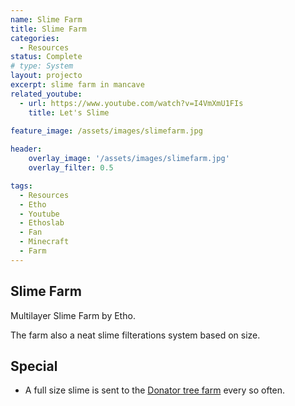 ```yaml
---
name: Slime Farm
title: Slime Farm
categories:
  - Resources
status: Complete
# type: System
layout: projecto
excerpt: slime farm in mancave
related_youtube:
  - url: https://www.youtube.com/watch?v=I4VmXmU1FIs
    title: Let's Slime
  
feature_image: /assets/images/slimefarm.jpg

header: 
    overlay_image: '/assets/images/slimefarm.jpg'
    overlay_filter: 0.5 

tags:
  - Resources
  - Etho
  - Youtube
  - Ethoslab
  - Fan
  - Minecraft
  - Farm
---
```


## Slime Farm
Multilayer Slime Farm by Etho.

The farm also a neat slime filterations system based on size.

## Special
* A full size slime is sent to the [Donator tree farm](./donationtreefarm) every so often.